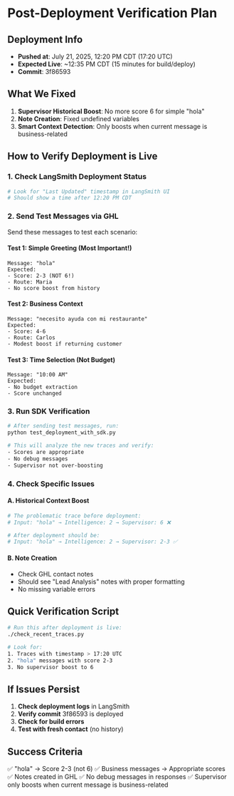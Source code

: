 # Post-Deployment Verification Plan

## Deployment Info
- **Pushed at**: July 21, 2025, 12:20 PM CDT (17:20 UTC)
- **Expected Live**: ~12:35 PM CDT (15 minutes for build/deploy)
- **Commit**: 3f86593

## What We Fixed
1. **Supervisor Historical Boost**: No more score 6 for simple "hola"
2. **Note Creation**: Fixed undefined variables
3. **Smart Context Detection**: Only boosts when current message is business-related

## How to Verify Deployment is Live

### 1. Check LangSmith Deployment Status
```bash
# Look for "Last Updated" timestamp in LangSmith UI
# Should show a time after 12:20 PM CDT
```

### 2. Send Test Messages via GHL
Send these messages to test each scenario:

#### Test 1: Simple Greeting (Most Important!)
```
Message: "hola"
Expected: 
- Score: 2-3 (NOT 6!)
- Route: Maria
- No score boost from history
```

#### Test 2: Business Context
```
Message: "necesito ayuda con mi restaurante"
Expected:
- Score: 4-6
- Route: Carlos
- Modest boost if returning customer
```

#### Test 3: Time Selection (Not Budget)
```
Message: "10:00 AM"
Expected:
- No budget extraction
- Score unchanged
```

### 3. Run SDK Verification
```bash
# After sending test messages, run:
python test_deployment_with_sdk.py

# This will analyze the new traces and verify:
- Scores are appropriate
- No debug messages
- Supervisor not over-boosting
```

### 4. Check Specific Issues

#### A. Historical Context Boost
```python
# The problematic trace before deployment:
# Input: "hola" → Intelligence: 2 → Supervisor: 6 ❌

# After deployment should be:
# Input: "hola" → Intelligence: 2 → Supervisor: 2-3 ✅
```

#### B. Note Creation
- Check GHL contact notes
- Should see "Lead Analysis" notes with proper formatting
- No missing variable errors

## Quick Verification Script
```bash
# Run this after deployment is live:
./check_recent_traces.py

# Look for:
1. Traces with timestamp > 17:20 UTC
2. "hola" messages with score 2-3
3. No supervisor boost to 6
```

## If Issues Persist

1. **Check deployment logs** in LangSmith
2. **Verify commit** 3f86593 is deployed
3. **Check for build errors**
4. **Test with fresh contact** (no history)

## Success Criteria
✅ "hola" → Score 2-3 (not 6)
✅ Business messages → Appropriate scores
✅ Notes created in GHL
✅ No debug messages in responses
✅ Supervisor only boosts when current message is business-related